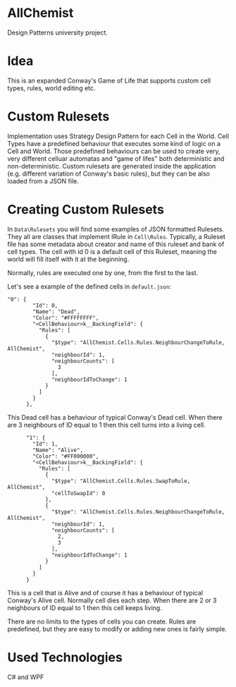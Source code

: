 # AllChemist
Design Patterns university project. 

# Idea
This is an expanded Conway's Game of Life that supports custom cell types, rules, world editing etc.

# Custom Rulesets
Implementation uses Strategy Design Pattern for each Cell in the World. Cell Types have a predefined behaviour that executes some kind of logic on a Cell and World. Those predefined behaviours can be used to create very, very different celluar automatas and "game of lifes" both deterministic and non-deterministic. Custom rulesets are generated inside the application (e.g. different variation of Conway's basic rules), but they can be also loaded from a JSON file. 

# Creating Custom Rulesets
In `Data\Rulesets` you will find some examples of JSON formatted Rulesets. They all are classes that implement IRule in `Cell\Rules`. Typically, a Ruleset file has some metadata about creator and name of this ruleset and bank of cell types. The cell with id 0 is a default cell of this Ruleset, meaning the world will fill itself with it at the beginning.

Normally, rules are executed one by one, from the first to the last.

Let's see a example of the defined cells in `default.json`:
```
"0": {
        "Id": 0,
        "Name": "Dead",
        "Color": "#FFFFFFFF",
        "<CellBehaviour>k__BackingField": {
          "Rules": [
            {
              "$type": "AllChemist.Cells.Rules.NeighbourChangeToRule, AllChemist",
              "neighbourId": 1,
              "neighbourCounts": [
                3
              ],
              "neighbourIdToChange": 1
            }
          ]
        }
      },
```

This Dead cell has a behaviour of typical Conway's Dead cell. When there are 3 neighbours of ID equal to 1 then this cell turns into a living cell.

```
      "1": {
        "Id": 1,
        "Name": "Alive",
        "Color": "#FF000000",
        "<CellBehaviour>k__BackingField": {
          "Rules": [
            {
              "$type": "AllChemist.Cells.Rules.SwapToRule, AllChemist",
              "cellToSwapId": 0
            },
            {
              "$type": "AllChemist.Cells.Rules.NeighbourChangeToRule, AllChemist",
              "neighbourId": 1,
              "neighbourCounts": [
                2,
                3
              ],
              "neighbourIdToChange": 1
            }
          ]
        }
      }
```
This is a cell that is Alive and of course it has a behaviour of typical Conway's Alive cell. 
Normally cell dies each step. 
When there are 2 or 3 neighbours of ID equal to 1 then this cell keeps living.

There are no limits to the types of cells you can create. Rules are predefined, but they are easy to modify or adding new ones is fairly simple.

# Used Technologies
C# and WPF
